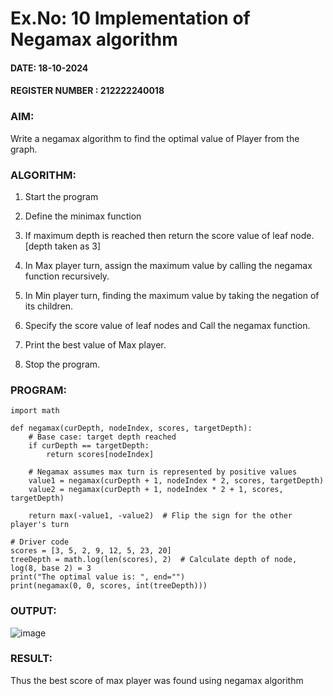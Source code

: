# Ex.No: 10 Implementation of Negamax algorithm 

#### DATE: 18-10-2024
#### REGISTER NUMBER : 212222240018
### AIM:

Write a negamax algorithm to find the optimal value of Player from the graph.

### ALGORITHM:

1. Start the program

2. Define the minimax function

3. If maximum depth is reached then return the score value of leaf node. [depth taken as 3]

4. In Max player turn, assign the  maximum value by calling the negamax function recursively.

5. In Min player turn, finding the maximum value by taking the negation of its children.

6. Specify the score value of leaf nodes and Call the negamax function.

7. Print the best value of Max player.

8. Stop the program.

### PROGRAM:

```
import math

def negamax(curDepth, nodeIndex, scores, targetDepth):
    # Base case: target depth reached
    if curDepth == targetDepth:
        return scores[nodeIndex]

    # Negamax assumes max turn is represented by positive values
    value1 = negamax(curDepth + 1, nodeIndex * 2, scores, targetDepth)
    value2 = negamax(curDepth + 1, nodeIndex * 2 + 1, scores, targetDepth)

    return max(-value1, -value2)  # Flip the sign for the other player's turn

# Driver code
scores = [3, 5, 2, 9, 12, 5, 23, 20]
treeDepth = math.log(len(scores), 2)  # Calculate depth of node, log(8, base 2) = 3
print("The optimal value is: ", end="")
print(negamax(0, 0, scores, int(treeDepth)))

```
### OUTPUT:

![image](https://github.com/user-attachments/assets/97f10fde-2107-4ad2-9a4d-ab134981c069)


### RESULT:
Thus the best score of max player was found using negamax algorithm
